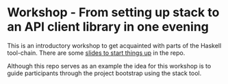 # Workshop - From setting up stack to an API client library in one evening

This is an introductory workshop to get acquainted with parts of
the Haskell tool-chain.
There are some [slides to start things up](https://github.com/diogob/haskell_wreq_workshop/blob/master/docs/haskell.pdf) in the repo.

Although this repo serves as an example the idea for this workshop is to guide
participants through the project bootstrap using the stack tool.
